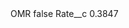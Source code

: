 <?xml version="1.0" encoding="UTF-8"?>
<CustomMetadata xmlns="http://soap.sforce.com/2006/04/metadata" xmlns:xsi="http://www.w3.org/2001/XMLSchema-instance" xmlns:xsd="http://www.w3.org/2001/XMLSchema">
    <label>OMR</label>
    <protected>false</protected>
    <values>
        <field>Rate__c</field>
        <value xsi:type="xsd:double">0.3847</value>
    </values>
</CustomMetadata>
